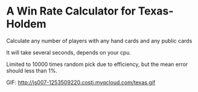 # A Win Rate Calculator for Texas-Holdem

Calculate any number of players with any hand cards and any public cards

It will take several seconds, depends on your cpu.

Limited to 10000 times random pick due to efficiency, but the mean error should less than 1%.

GIF: http://js007-1253509220.costj.myqcloud.com/texas.gif
